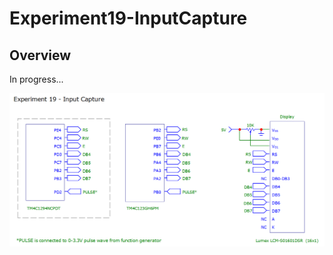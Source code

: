# Experiment19-InputCapture

## Overview
In progress...

![Experiment19-InputCapture](Experiment19-InputCapture-circuit.png)  